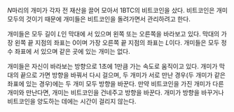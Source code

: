 $N$마리의 개미가 각자 전 재산을 끌어 모아서 1BTC의 비트코인을 샀다. 비트코인은 개미 모두의 것이기 때문에 개미들은 비트코인을 돌려가면서 관리하려고 한다.

개미들은 모두 길이 $L$인 막대에 서 있으며 왼쪽 또는 오른쪽을 바라보고 있다. 막대의 가장 왼쪽 끝 지점의 좌표는 0이며 가장 오른쪽 끝 지점의 좌표는 $L$이다. 개미들은 모두 정수 좌표에 서 있으며 같은 곳에 있는 개미는 없다.

개미들은 자신이 바라보는 방향으로 1초에 1만큼 가는 속도로 움직이고 있다. 개미가 막대의 끝으로 가면 방향을 바꿔서 다시 걸으며, 두 개미가 서로 만난 경우(두 개미가 같은 좌표에 있는 경우)에는 두 개미 모두 방향을 바꾼다. 만약 비트코인을 가진 개미가 다른 개미와 만난다면, 개미는 비트코인을 건네주고 방향을 바꾼다. 개미가 방향을 바꾸거나 비트코인을 양도하는 데에는 시간이 걸리지 않는다.
